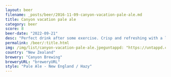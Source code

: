 ```yaml
---
layout: beer
filename: _posts/beer/2016-11-09-canyon-vacation-pale-ale.md
title: Canyon vacation pale ale
category: beer
score: 8
beer-date: "2022-09-21"
desc: "Perfect drink after some exercise. Crisp and refreshing with a little fruity flavour"
permalink: /beer/:title.html
img: /img/list/canyon-vacation-pale-ale.jpeguntappd: "https://untappd.com/b/canyon-brewing-vacation-hazy-pale-ale/4618969"
country: "New Zealand"
brewery: "Canyon Brewing"
breweryURL: "breweryURL"
style: "Pale Ale - New England / Hazy"
---
```

